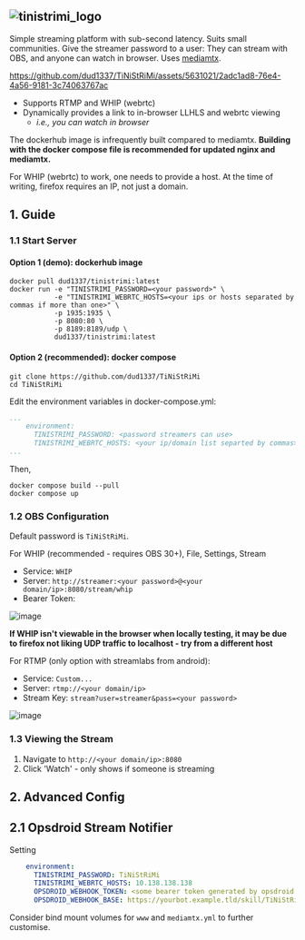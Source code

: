 ![tinistrimi_logo](https://github.com/dud1337/TiNiStRiMi/assets/5631021/b9d17de4-61b4-48fe-b7ea-d41413990547)
---
Simple streaming platform with sub-second latency. Suits small communities. Give the streamer password 
to a user: They can stream with OBS, and anyone can watch in browser. Uses [mediamtx](https://github.com/bluenviron/mediamtx).

https://github.com/dud1337/TiNiStRiMi/assets/5631021/2adc1ad8-76e4-4a56-9181-3c74063767ac

* Supports RTMP and WHIP (webrtc)
* Dynamically provides a link to in-browser LLHLS and webrtc viewing
    * *i.e., you can watch in browser*

The dockerhub image is infrequently built compared to mediamtx. **Building with the docker compose file is recommended for updated nginx and mediamtx.**

For WHIP (webrtc) to work, one needs to provide a host. At the time of writing, firefox requires an IP, not just a domain.

## 1. Guide

### 1.1 Start Server
#### **Option 1 (demo):** dockerhub image

```
docker pull dud1337/tinistrimi:latest
docker run -e "TINISTRIMI_PASSWORD=<your password>" \
           -e "TINISTRIMI_WEBRTC_HOSTS=<your ips or hosts separated by commas if more than one>" \
           -p 1935:1935 \
           -p 8080:80 \
           -p 8189:8189/udp \
           dud1337/tinistrimi:latest
```

#### **Option 2 (recommended):** docker compose
```
git clone https://github.com/dud1337/TiNiStRiMi
cd TiNiStRiMi
```
Edit the environment variables in docker-compose.yml:
```yml
...
    environment:
      TINISTRIMI_PASSWORD: <password streamers can use>
      TINISTRIMI_WEBRTC_HOSTS: <your ip/domain list separted by commas> # e.g. 192.168.1.15,yourstream.com
...
```
Then, 
```
docker compose build --pull
docker compose up
```

### 1.2 OBS Configuration
Default password is `TiNiStRiMi`.

For WHIP (recommended - requires OBS 30+), File, Settings, Stream
* Service: `WHIP`
* Server: `http://streamer:<your password>@<your domain/ip>:8080/stream/whip`
* Bearer Token:

![image](https://github.com/dud1337/TiNiStRiMi/assets/5631021/8896876e-b5a3-44a3-b49c-7efe20e09c68)


**If WHIP isn't viewable in the browser when locally testing, it may be due to firefox not liking UDP traffic to localhost - try from a different host**

For RTMP (only option with streamlabs from android):
* Service: `Custom...`
* Server: `rtmp://<your domain/ip>`
* Stream Key: `stream?user=streamer&pass=<your password>`

![image](https://github.com/dud1337/TiNiStRiMi/assets/5631021/d6c74c26-7279-4277-91a2-544ec9427d2e)


### 1.3 Viewing the Stream
1. Navigate to `http://<your domain/ip>:8080`
2. Click 'Watch' - only shows if someone is streaming

## 2. Advanced Config
## 2.1 Opsdroid Stream Notifier
Setting
```yaml
    environment:
      TINISTRIMI_PASSWORD: TiNiStRiMi
      TINISTRIMI_WEBRTC_HOSTS: 10.138.138.138
      OPSDROID_WEBHOOK_TOKEN: <some bearer token generated by opsdroid webhook>
      OPSDROID_WEBHOOK_BASE: https://yourbot.example.tld/skill/TiNiStRiMi-opsdroid/update
```

Consider bind mount volumes for `www` and `mediamtx.yml` to further customise.
